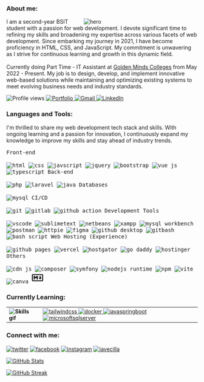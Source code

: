 
<h3 align="left">About me: </h3>

<img alt="hero"  width="300" src="https://static.goldenmindsbulacan.com/assets/images/dev/14241.jpg" align='right'/>

<p align="left">
	I am a second-year BSIT student with a passion for web development. I devote significant time to refining my skills and broadening my expertise across various facets of web development. Since embarking my journey in 2021, I have become proficiency in HTML, CSS, and JavaScript. My commitment is unwavering as I strive for continuous learning and growth in this dynamic field.
<br/><br/>
	Currently doing Part Time - IΤ 𝖠ssistant at <a href="https://www.goldenminds.edu.ph/" target="_blank">Golden Minds Colleges</a> from May 2022 - Present. My job is to design, develop, and implement innovative web-based solutions while maintaining and optimizing existing systems to meet evolving business needs and industry standards.
</p>

<p align="left"> 
  <span>
    <a target="_blank">
	    <img src="https://komarev.com/ghpvc/?username=javecilla&label=Profile%20views&color=0e75b6&style=flat" alt="Profile views" height="20" />
    </a>
   <a href="https://javecilla.vercel.app" target="_blank">
	<img src="https://img.shields.io/badge/portfolio-%2324292e.svg?&style=for-the-badge&logo=pfsense&logoColor=white&logoSize=30" alt="Portfolio" height="20" />
   </a>
    <a href="mailto:jeromesavc@gmail.com">
	    <img src="https://img.shields.io/badge/gmail-%23D14836.svg?&style=for-the-badge&logo=gmail&logoColor=white" alt="Gmail" height="20" />
    </a>
    <a href="https://www.linkedin.com/in/jerome-avecilla-528722239?utm_source=share&utm_campaign=share_via&utm_content=profile&utm_medium=android_app">
	    <img src="https://img.shields.io/badge/linkedin-%230077B5.svg?&style=for-the-badge&logo=linkedin&logoColor=white" alt="LinkedIn" height="20" />
    </a>
  </span>
</p>




<h3 align="left">Languages and Tools:</h3>
<p align="left">
	I'm thrilled to share my web development tech stack and skills. With ongoing learning and a passion for innovation, I continuously expand my knowledge to improve my skills and stay ahead of industry trends.
</p>

<p align="left">
  <kbd>
    <kbd>Front-end</kbd>
    <br>
    <br>
    <img width="30px" title="html" src="https://cdn.jsdelivr.net/gh/devicons/devicon/icons/html5/html5-original.svg" /> 
    <img width="30px" title="css" src="https://cdn.jsdelivr.net/gh/devicons/devicon/icons/css3/css3-original.svg" /> 
    <img width="30px" title="javscript" src="https://cdn.jsdelivr.net/gh/devicons/devicon/icons/javascript/javascript-original.svg" />
    <img width="30px" title="jquery" src="https://cdn.jsdelivr.net/gh/devicons/devicon/icons/jquery/jquery-original.svg" />
    <img width="30px" title="bootstrap" src="https://cdn.jsdelivr.net/gh/devicons/devicon/icons/bootstrap/bootstrap-original.svg" />
    <img width="30px" title="vue js" src="https://cdn.jsdelivr.net/gh/devicons/devicon/icons/vuejs/vuejs-original.svg" />
    <img width="30px" title="typescript" src="https://cdn.jsdelivr.net/gh/devicons/devicon/icons/typescript/typescript-original.svg" />
  </kbd>
  <kbd>
    <kbd>Back-end</kbd>
    <br>
    <br>
    <img width="30px" title="php" src="https://cdn.jsdelivr.net/gh/devicons/devicon/icons/php/php-original.svg" /> 
    <img width="30px" title="laravel" src="https://cdn.jsdelivr.net/gh/devicons/devicon/icons/laravel/laravel-original.svg" /> 
    <img width="30px" title="java" src="https://cdn.jsdelivr.net/gh/devicons/devicon/icons/java/java-original.svg" /> 
  </kbd>
  <kbd>
    <kbd>Databases</kbd>
    <br>
    <br>
    <img width="30px" title="mysql" src="https://cdn.jsdelivr.net/gh/devicons/devicon/icons/mysql/mysql-original-wordmark.svg" /> 
  </kbd>
  <kbd>
    <kbd>CI/CD</kbd>
    <br>
    <br>
    <img width="30px" title="git" src="https://cdn.jsdelivr.net/gh/devicons/devicon/icons/git/git-original.svg" />
    <img width="30px" title="gitlab" src="https://cdn.jsdelivr.net/gh/devicons/devicon/icons/gitlab/gitlab-original.svg" />
    <img width="30px" title="github action" src="https://cdn.jsdelivr.net/gh/devicons/devicon/icons/githubactions/githubactions-original.svg" /> 
  </kbd>
  <kbd>
    <kbd>Development Tools</kbd>
    <br>
    <br> 
    <img width="30px" title="vscode" src="https://cdn.jsdelivr.net/gh/devicons/devicon/icons/vscode/vscode-original.svg" /> 
    <img width="30px" title="sublimetext" src="https://upload.wikimedia.org/wikipedia/en/d/d2/Sublime_Text_3_logo.png" />  
    <img width="25px" title="netbeans" src="https://encrypted-tbn0.gstatic.com/images?q=tbn:ANd9GcQVEQUKp_UVVWQLeo76DX5YfGVMcY936oi6aA&s" />
    <img width="30px" title="xampp" src="https://upload.wikimedia.org/wikipedia/commons/d/dc/XAMPP_Logo.png" />
    <img width="30px" title="mysql workbench" src="https://img.utdstc.com/icon/f6f/11c/f6f11c75fda63dd454fa5db9610a77cfd6752be4db11010f2e4252551a4abccd:200" />
    <img width="30px" title="postman" src="https://cdn.jsdelivr.net/gh/devicons/devicon/icons/postman/postman-original.svg" />  
    <img width="30px" title="httpie" src="https://testdev.tools/images/resources/httpie.png" /> 
    <img width="30px" title="figma" src="https://cdn.jsdelivr.net/gh/devicons/devicon/icons/figma/figma-original.svg" /> 
    <img width="30px" title="github desktop" src="https://encrypted-tbn0.gstatic.com/images?q=tbn:ANd9GcSOYxPmG8LC5HCIw74mb5EMVSOxFjpQQ3aGjg&s" />   
    <img width="30px" title="gitbash" src="https://cdn.worldvectorlogo.com/logos/git-bash.svg" />  
    <img width="30px" title="bash script" src="https://cdn.jsdelivr.net/gh/devicons/devicon/icons/bash/bash-original.svg" /> 
  </kbd>
   <kbd>
    <kbd>Web Hosting (Experience)</kbd>
    <br>
    <br>
    <img width="30px" title="github pages" src="https://cdn.jsdelivr.net/gh/devicons/devicon/icons/github/github-original.svg" />
    <img width="30px" title="vercel" src="https://seeklogo.com/images/V/vercel-logo-F748E39008-seeklogo.com.png" />
    <img width="30px" title="hostgator" src="https://encrypted-tbn0.gstatic.com/images?q=tbn:ANd9GcRaB-WOkNWv3EnGpOd8mR8-Kj3qFzSxTaJvAg&s" />
    <img width="30px" title="go daddy" src="https://encrypted-tbn0.gstatic.com/images?q=tbn:ANd9GcRs5tIW0piUCQGICpqFHolVv8QSR1ryqZ_kww&s" />
    <img width="25px" title="hostinger" src="https://www.elegantthemes.com/blog/wp-content/uploads/2024/05/Hostinger-Logo.png" />
  </kbd>
  <kbd>
    <kbd>Others</kbd>
    <br>
    <br>
    <img width="30px" title="cdn js" src="https://encrypted-tbn0.gstatic.com/images?q=tbn:ANd9GcTY3X0aV2kvIeIx6PzwD6umKbuOES5JfOwRgA&s" />
    <img width="25px" title="composer" src="https://cdn.worldvectorlogo.com/logos/composer.svg" />
    <img width="30px" title="symfony" src="https://encrypted-tbn0.gstatic.com/images?q=tbn:ANd9GcT9SjIbMYa0n2RMI8sDmIHkExRRpezpAP_-7A&s" />
    <img width="30px" title="nodejs runtime" src="https://cdn.jsdelivr.net/gh/devicons/devicon/icons/nodejs/nodejs-original.svg" />
    <img width="30px" title="npm" src="https://cdn.jsdelivr.net/gh/devicons/devicon/icons/npm/npm-original-wordmark.svg" />
    <img width="30px" title="vite" src="https://upload.wikimedia.org/wikipedia/commons/thumb/f/f1/Vitejs-logo.svg/1039px-Vitejs-logo.svg.png" />
    <img width="30px" title="canva" src="https://static.canva.com/static/images/favicon-1.ico" />
    <img width="30px" title="markdown" src="https://github.com/devicons/devicon/blob/v2.16.0/icons/markdown/markdown-original.svg" />
  </kbd>
</p>

<h3 align="left">Currently Learning:</h3>
<div align="left"> 
<table>
    <tr>
        <td style="font-weight: bold; padding-right: 10px; vertical-align: center; border: none;">
          <img src="https://media2.giphy.com/media/QssGEmpkyEOhBCb7e1/giphy.gif?cid=ecf05e47a0n3gi1bfqntqmob8g9aid1oyj2wr3ds3mg700bl&rid=giphy.gif" width="30" alt="Skills gif">
        </td>
        <td>
        
  <a href="https://tailwindcss.com/" target="_blank" rel="noreferrer"> 
     <img width="35" title="tailwindcss" src="https://cdn.jsdelivr.net/gh/devicons/devicon/icons/tailwindcss/tailwindcss-original.svg" /> 
  </a>
  <a href="https://www.docker.com/" target="_blank" rel="noreferrer"> 
     <img width="35" title="docker" src="https://cdn.jsdelivr.net/gh/devicons/devicon/icons/docker/docker-original.svg" /> 
  </a>
  <a href="https://docs.spring.io/spring-boot/index.html" target="_blank" rel="noreferrer"> 
     <img width="25" title="javaspringboot" src="https://cdn.jsdelivr.net/gh/devicons/devicon/icons/spring/spring-original.svg" /> 
  </a>
   <a href="https://learn.microsoft.com/en-us/sql/?view=sql-server-ver16" target="_blank" rel="noreferrer"> 
     <img width="35" title="microsoftsqlserver" src="https://cdn.jsdelivr.net/gh/devicons/devicon/icons/microsoftsqlserver/microsoftsqlserver-original-wordmark.svg" /> 
  </a>
        </td>
    </tr>
</table>

</div>

<h3 align="left">Connect with me:</h3>
<p align="left">
<a href="https://twitter.com/itsjerome" target="blank"><img align="center" src="https://img.freepik.com/free-vector/new-2023-twitter-logo-x-icon-design_1017-45418.jpg?size=626&ext=jpg" alt="twitter" height="30" width="30" /></a>
<a href="https://fb.com/jerome.avecilla24" target="blank"><img align="center" src="https://raw.githubusercontent.com/rahuldkjain/github-profile-readme-generator/master/src/images/icons/Social/facebook.svg" alt="facebook" height="30" width="40" /></a>
<a href="https://instagram.com/_jzerome" target="blank"><img align="center" src="https://raw.githubusercontent.com/rahuldkjain/github-profile-readme-generator/master/src/images/icons/Social/instagram.svg" alt="instagram" height="30" width="40" /></a>
<a href="https://discord.gg/javecilla" target="blank"><img align="center" src="https://raw.githubusercontent.com/rahuldkjain/github-profile-readme-generator/master/src/images/icons/Social/discord.svg" alt="javecilla" height="40" width="45" /></a>
</p>

<a href="https://github-readme-stats.vercel.app"><img src="https://github-readme-stats.vercel.app/api?username=javecilla&show_icons=true&locale=en" alt="GitHub Stats" /></a>

<a href="https://git.io/streak-stats"><img src="https://streak-stats.demolab.com?user=javecilla&theme=transparent" alt="GitHub Streak" /></a>
